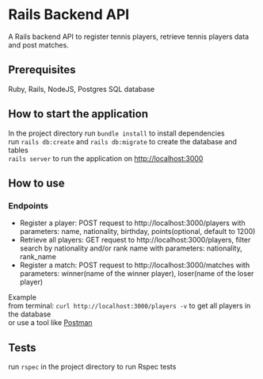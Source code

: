 # Rails Backend API
A Rails backend API to register tennis players, retrieve tennis players data and post matches.

## Prerequisites
Ruby, Rails, NodeJS, Postgres SQL database

## How to start the application
In the project directory run `bundle install` to install dependencies  
run `rails db:create` and `rails db:migrate` to create the database and tables  
`rails server` to run the application on [http://localhost:3000](http://localhost:3000)

## How to use
### Endpoints
* Register a player: POST request to http://localhost:3000/players with parameters: name, nationality, birthday, points(optional, default to 1200)
* Retrieve all players: GET request to http://localhost:3000/players, filter search by nationality and/or rank name with parameters: nationality, rank_name
* Register a match: POST request to http://localhost:3000/matches with parameters: winner(name of the winner player), loser(name of the loser player)

Example  
from terminal: `curl http://localhost:3000/players -v` to get all players in the database  
or use a tool like [Postman](https://www.postman.com/)

## Tests
run `rspec` in the project directory to run Rspec tests
